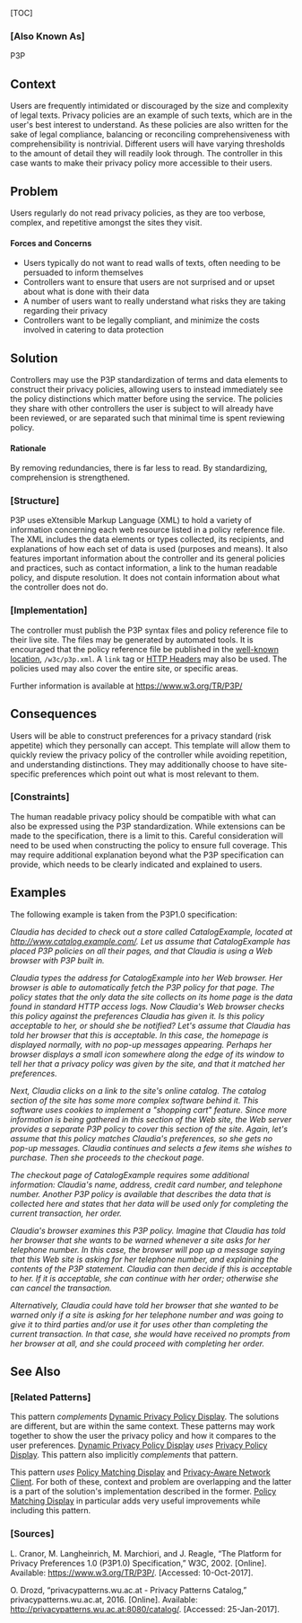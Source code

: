 [TOC]

### [Also Known As]
<!-- All other names the pattern is known by.-->
P3P

## Context
<!-- The situations in which the pattern may apply.-->
<!-- Aspects which constrain the solution, but are not modified by it. They affect the impact of different forces.-->

Users are frequently intimidated or discouraged by the size and complexity of legal texts. Privacy policies are an example of such texts, which are in the user's best interest to understand. As these policies are also written for the sake of legal compliance, balancing or reconciling comprehensiveness with comprehensibility is nontrivial. Different users will have varying thresholds to the amount of detail they will readily look through. The controller in this case wants to make their privacy policy more accessible to their users.

## Problem
<!-- The problem a pattern addresses, including a list of forces describing why a problem might be difficult to solve.-->
<!-- Should be context-free, leading with a concise problem statement.-->

Users regularly do not read privacy policies, as they are too verbose, complex, and repetitive amongst the sites they visit.

#### Forces and Concerns
<!-- Implications in this problem which affect the appropriateness of a solution, and are affected by this pattern.-->
<!-- Forces should be highly visible for easy reference, where less obvious a dedicated section is recommended.-->

- Users typically do not want to read walls of texts, often needing to be persuaded to inform themselves
- Controllers want to ensure that users are not surprised and or upset about what is done with their data
- A number of users want to really understand what risks they are taking regarding their privacy
- Controllers want to be legally compliant, and minimize the costs involved in catering to data protection

<!--#### Indications-->
<!-- Symptoms that may indicate the existence of this problem, if otherwise unclear.-->

## Solution
<!-- A concise description of how the pattern addresses the problem.-->

Controllers may use the P3P standardization of terms and data elements to construct their privacy policies, allowing users to instead immediately see the policy distinctions which matter before using the service. The policies they share with other controllers the user is subject to will already have been reviewed, or are separated such that minimal time is spent reviewing policy.

#### Rationale
<!-- Where useful or otherwise unclear, justification for the solution's appropriateness in this pattern's context.-->
By removing redundancies, there is far less to read. By standardizing, comprehension is strengthened.

### [Structure]
<!--A detailed specification of the structural aspects of the pattern. A class diagram if applicable.-->

P3P uses eXtensible Markup Language (XML) to hold a variety of information concerning each web resource listed in a policy reference file. The XML includes the data elements or types collected, its recipients, and explanations of how each set of data is used (purposes and means). It also features important information about the controller and its general policies and practices, such as contact information, a link to the human readable policy, and dispute resolution. It does not contain information about what the controller does not do.

### [Implementation]
<!--Guidelines for implementing the pattern; code fragments; suggested PETS; policy fragments.-->

The controller must publish the P3P syntax files and policy reference file to their live site. The files may be generated by automated tools. It is encouraged that the policy reference file be published in the [well-known location](https://www.w3.org/TR/P3P/#Well_Known_Location), `/w3c/p3p.xml`. A `link` tag or [HTTP Headers](https://www.w3.org/TR/P3P/#syntax_ext) may also be used. The policies used may also cover the entire site, or specific areas.

Further information is available at https://www.w3.org/TR/P3P/

## Consequences
<!--The advantages (benefits) and disadvantages (liabilities) of applying the pattern.-->

Users will be able to construct preferences for a privacy standard (risk appetite) which they personally can accept. This template will allow them to quickly review the privacy policy of the controller while avoiding repetition, and understanding distinctions. They may additionally choose to have site-specific preferences which point out what is most relevant to them.

### [Constraints]
<!-- limitations as a consequence of applying the pattern.-->

The human readable privacy policy should be compatible with what can also be expressed using the P3P standardization. While extensions can be made to the specification, there is a limit to this. Careful consideration will need to be used when constructing the policy to ensure full coverage. This may require additional explanation beyond what the P3P specification can provide, which needs to be clearly indicated and explained to users.

## Examples
<!--Motivational example to see how the pattern is applied.-->

The following example is taken from the P3P1.0 specification:

_Claudia has decided to check out a store called CatalogExample, located at http://www.catalog.example.com/. Let us assume that CatalogExample has placed P3P policies on all their pages, and that Claudia is using a Web browser with P3P built in._

_Claudia types the address for CatalogExample into her Web browser. Her browser is able to automatically fetch the P3P policy for that page. The policy states that the only data the site collects on its home page is the data found in standard HTTP access logs. Now Claudia's Web browser checks this policy against the preferences Claudia has given it. Is this policy acceptable to her, or should she be notified? Let's assume that Claudia has told her browser that this is acceptable. In this case, the homepage is displayed normally, with no pop-up messages appearing. Perhaps her browser displays a small icon somewhere along the edge of its window to tell her that a privacy policy was given by the site, and that it matched her preferences._

_Next, Claudia clicks on a link to the site's online catalog. The catalog section of the site has some more complex software behind it. This software uses cookies to implement a "shopping cart" feature. Since more information is being gathered in this section of the Web site, the Web server provides a separate P3P policy to cover this section of the site. Again, let's assume that this policy matches Claudia's preferences, so she gets no pop-up messages. Claudia continues and selects a few items she wishes to purchase. Then she proceeds to the checkout page._

_The checkout page of CatalogExample requires some additional information: Claudia's name, address, credit card number, and telephone number. Another P3P policy is available that describes the data that is collected here and states that her data will be used only for completing the current transaction, her order._

_Claudia's browser examines this P3P policy. Imagine that Claudia has told her browser that she wants to be warned whenever a site asks for her telephone number. In this case, the browser will pop up a message saying that this Web site is asking for her telephone number, and explaining the contents of the P3P statement. Claudia can then decide if this is acceptable to her. If it is acceptable, she can continue with her order; otherwise she can cancel the transaction._

_Alternatively, Claudia could have told her browser that she wanted to be warned only if a site is asking for her telephone number and was going to give it to third parties and/or use it for uses other than completing the current transaction. In that case, she would have received no prompts from her browser at all, and she could proceed with completing her order._

<!--### [Known Uses]-->
<!-- Pointers to various applications of the pattern.-->



## See Also
<!-- Any pointers to relevant information, not contained in the subfields below.-->



### [Related Patterns]
<!-- Supporting and conflicting patterns-->

This pattern _complements_ [Dynamic Privacy Policy Display](Dynamic-Privacy-Policy-Display). The solutions are different, but are within the same context. These patterns may work together to show the user the privacy policy and how it compares to the user preferences. [Dynamic Privacy Policy Display](Dynamic-Privacy-Policy-Display) _uses_ [Privacy Policy Display](Privacy-Policy-Display). This pattern also implicitly _complements_ that pattern.

This pattern _uses_ [Policy Matching Display](Policy-matching-display) and [Privacy-Aware Network Client](Privacy-aware-network-client). For both of these, context and problem are overlapping and the latter is a part of the solution's implementation described in the former. [Policy Matching Display](Policy-matching-display) in particular adds very useful improvements while including this pattern.

### [Sources]
<!-- References to the original source of the pattern.-->

L. Cranor, M. Langheinrich, M. Marchiori, and J. Reagle, “The Platform for Privacy Preferences 1.0 (P3P1.0) Specification,” W3C, 2002. [Online]. Available: https://www.w3.org/TR/P3P/. [Accessed: 10-Oct-2017].

O. Drozd, “privacypatterns.wu.ac.at - Privacy Patterns Catalog,” privacypatterns.wu.ac.at, 2016. [Online]. Available: http://privacypatterns.wu.ac.at:8080/catalog/. [Accessed: 25-Jan-2017].

<!--## General Comments-->
<!-- Separate discussion on the pattern.-->



<!--## Tags-->
<!-- User definable descriptors for additional correlation.-->